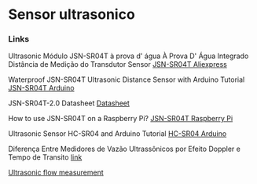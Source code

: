 # Sensor ultrasonico

### Links

Ultrasonic Módulo JSN-SR04T à prova d' água À Prova D' Água Integrado Distância de Medição do Transdutor Sensor
[JSN-SR04T Aliexpress](https://pt.aliexpress.com/item/32811109168.html?src=google&src=google&albch=shopping&acnt=494-037-6276&isdl=y&slnk=&plac=&mtctp=&albbt=Google_7_shopping&aff_platform=google&aff_short_key=UneMJZVf&&albagn=888888&albcp=7475419406&albag=78285569502&trgt=296730740870&crea=pt32811109168&netw=u&device=c&gclid=CjwKCAiAgqDxBRBTEiwA59eEN7uU-hpW3pDDx4A0xEp2vXS-rkCDTo8mCEem8risSLLFX4u5FEtwCBoCzdsQAvD_BwE&gclsrc=aw.ds)


Waterproof JSN-SR04T Ultrasonic Distance Sensor with Arduino Tutorial
[JSN-SR04T Arduino](https://www.makerguides.com/jsn-sr04t-arduino-tutorial/)

JSN-SR04T-2.0 Datasheet
[Datasheet](https://www.makerguides.com/wp-content/uploads/2019/02/JSN-SR04T-Datasheet.pdf)

How to use JSN-SR04T on a Raspberry Pi?
[JSN-SR04T Raspberry Pi](https://raspberrypi.stackexchange.com/questions/33955/how-to-use-jsn-sr04t-on-a-raspberry-pi)

Ultrasonic Sensor HC-SR04 and Arduino Tutorial
[HC-SR04 Arduino](https://howtomechatronics.com/tutorials/arduino/ultrasonic-sensor-hc-sr04/)

Diferença Entre Medidores de Vazão Ultrassônicos por Efeito Doppler e Tempo de Transito
[link](https://br.omega.com/artigos-tecnicos/dif-between-doppler-transit-time-ultrasonic-flow-meters.html)

[Ultrasonic flow measurement](https://forum.arduino.cc/index.php?topic=282034.0)